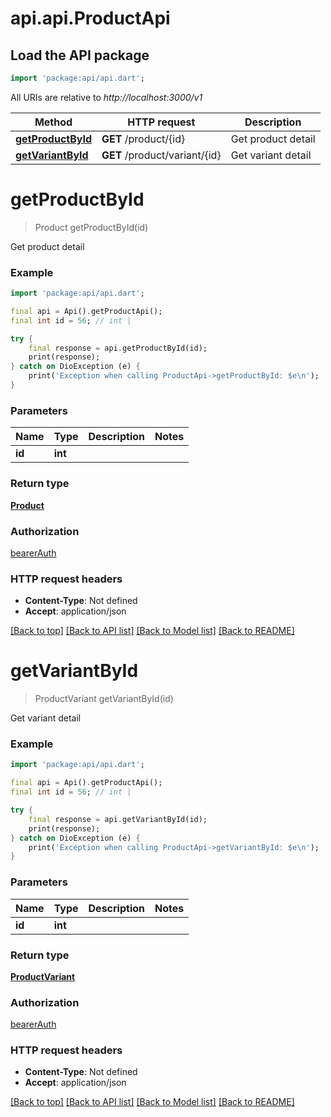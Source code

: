 # api.api.ProductApi

## Load the API package
```dart
import 'package:api/api.dart';
```

All URIs are relative to *http://localhost:3000/v1*

Method | HTTP request | Description
------------- | ------------- | -------------
[**getProductById**](ProductApi.md#getproductbyid) | **GET** /product/{id} | Get product detail
[**getVariantById**](ProductApi.md#getvariantbyid) | **GET** /product/variant/{id} | Get variant detail


# **getProductById**
> Product getProductById(id)

Get product detail

### Example
```dart
import 'package:api/api.dart';

final api = Api().getProductApi();
final int id = 56; // int | 

try {
    final response = api.getProductById(id);
    print(response);
} catch on DioException (e) {
    print('Exception when calling ProductApi->getProductById: $e\n');
}
```

### Parameters

Name | Type | Description  | Notes
------------- | ------------- | ------------- | -------------
 **id** | **int**|  | 

### Return type

[**Product**](Product.md)

### Authorization

[bearerAuth](../README.md#bearerAuth)

### HTTP request headers

 - **Content-Type**: Not defined
 - **Accept**: application/json

[[Back to top]](#) [[Back to API list]](../README.md#documentation-for-api-endpoints) [[Back to Model list]](../README.md#documentation-for-models) [[Back to README]](../README.md)

# **getVariantById**
> ProductVariant getVariantById(id)

Get variant detail

### Example
```dart
import 'package:api/api.dart';

final api = Api().getProductApi();
final int id = 56; // int | 

try {
    final response = api.getVariantById(id);
    print(response);
} catch on DioException (e) {
    print('Exception when calling ProductApi->getVariantById: $e\n');
}
```

### Parameters

Name | Type | Description  | Notes
------------- | ------------- | ------------- | -------------
 **id** | **int**|  | 

### Return type

[**ProductVariant**](ProductVariant.md)

### Authorization

[bearerAuth](../README.md#bearerAuth)

### HTTP request headers

 - **Content-Type**: Not defined
 - **Accept**: application/json

[[Back to top]](#) [[Back to API list]](../README.md#documentation-for-api-endpoints) [[Back to Model list]](../README.md#documentation-for-models) [[Back to README]](../README.md)

